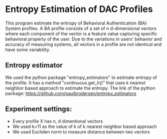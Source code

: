 # Entropy Estimation of DAC Profiles
This program estimate the entropy of Behavioral Authentication (BA) System profiles. A BA profile consists of a set of n d-dimensional vectors where each component of the vector is a feature value capturing specific behavioral property of the user. Due to the variations in users' behavior and accuracy of measuring systems, all vectors in a profile are not identical and have some variability.

## Entropy estimator
We used the python package "entropy_estimators" to estimate entropy of the profile. It has a method "continuous.get_h()" that uses k nearest neighbor based approach to estimate the entropy. The link of the python package: https://github.com/paulbrodersen/entropy_estimators

## Experiment settings:
- Every profile X has n, d dimentional vectors
- We used k=11 as the value of k of k nearest neighbor based approach
- We used Eucliden norm to measure distance between two vectors

